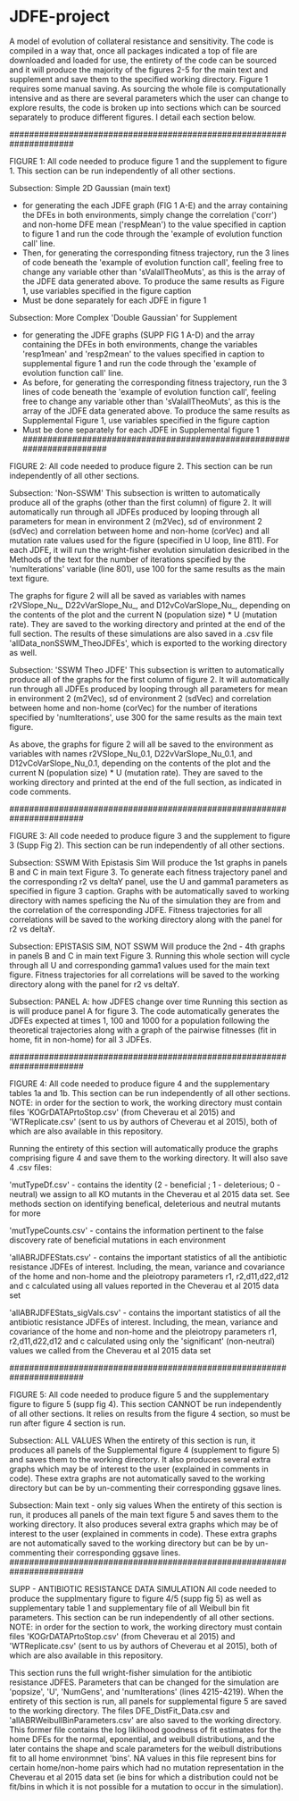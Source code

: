 # JDFE-project
A model of evolution of collateral resistance and sensitivity. The code is compiled in a way that, once all packages indicated a top of file are downloaded and loaded for use, the entirety of the code can be sourced and it will produce the majority of the figures 2-5 for the main text and supplement and save them to the specified working directory. Figure 1 requires some manual saving. As sourcing the whole file is computationally intensive and as there are several parameters which the user can change to explore results, the code is broken up into sections which can be sourced separately to produce different figures. I detail each section below.


#####################################################################

FIGURE 1:
All code needed to produce figure 1 and the supplement to figure 1. This section can be run independently of all other sections. 

Subsection: Simple 2D Gaussian (main text)
- for generating the each JDFE graph (FIG 1 A-E) and the array containing the DFEs in both environments, simply change the correlation ('corr') and non-home DFE mean ('respMean') to the value specified in caption to figure 1 and run the code through the 'example of evolution function call' line. 
- Then, for generating the corresponding fitness trajectory, run the 3 lines of code beneath the 'example of evolution function call', feeling free to change any variable other than 'sValallTheoMuts', as this is the array of the JDFE data generated above. To produce the same results as Figure 1, use variables specified in the figure caption 
- Must be done separately for each JDFE in figure 1

Subsection: More Complex 'Double Gaussian' for Supplement
- for generating the JDFE graphs (SUPP FIG 1 A-D) and the array containing the DFEs in both environments, change the variables 'resp1mean' and 'resp2mean' to the values specified in caption to supplemental figure 1 and run the code through the 'example of evolution function call' line. 
- As before, for generating the corresponding fitness trajectory, run the 3 lines of code beneath the 'example of evolution function call', feeling free to change any variable other than 'sValallTheoMuts', as this is the array of the JDFE data generated above. To produce the same results as Supplemental Figure 1, use variables specified in the figure caption 
- Must be done separately for each JDFE in Supplemental figure 1
#######################################################################

FIGURE 2:
All code needed to produce figure 2. This section can be run independently of all other sections. 

Subsection: 'Non-SSWM'
This subsection is written to automatically produce all of the graphs (other than the first column) of figure 2. It will automatically run through all JDFEs produced by looping through all parameters for mean in environment 2 (m2Vec), sd of environment 2 (sdVec) and correlation between home and non-home (corVec) and all mutation rate values used for the figure (specified in U loop, line 811). For each JDFE, it will run the wright-fisher evolution simulation desicribed in the Methods of the text for the number of iterations specified by the 'numIterations' variable (line 801), use 100 for the same results as the main text figure. 

The graphs for figure 2 will all be saved as variables with names r2VSlope_Nu_<INSERTNU>, D22vVarSlope_Nu_<INSERTNU>, and D12vCoVarSlope_Nu_<INSERTNU>, depending on the contents of the plot and the current N (population size) * U (mutation rate). They are saved to the working directory and printed at the end of the full section. The results of these simulations are also saved in a .csv file 'allData_nonSSWM_TheoJDFEs', which is exported to the working directory as well.
  
  
Subsection: 'SSWM Theo JDFE'
This subsection is written to automatically produce all of the graphs for the first column of figure 2. It will automatically run through all JDFEs produced by looping through all parameters for mean in environment 2 (m2Vec), sd of environment 2 (sdVec) and correlation between home and non-home (corVec) for the number of iterations specified by 'numIterations', use 300 for the same results as the main text figure. 
  
  As above, the graphs for figure 2 will all be saved to the environment as variables with names r2VSlope_Nu_0.1, D22vVarSlope_Nu_0.1, and D12vCoVarSlope_Nu_0.1, depending on the contents of the plot and the current N (population size) * U (mutation rate). They are saved to the working directory and printed at the end of the full section, as indicated in code comments. 
  
#######################################################################
  
FIGURE 3:
All code needed to produce figure 3 and the supplement to figure 3 (Supp Fig 2). This section can be run independently of all other sections.

Subsection: SSWM With Epistasis Sim
Will produce the 1st graphs in panels B and C in main text Figure 3. To generate each fitness trajectory panel and the corresponding r2 vs deltaY panel, use the U and gamma1 parameters as specified in figure 3 caption. Graphs with be automatically saved to working directory with names speficing the Nu of the simulation they are from and the correlation of the corresponding JDFE. Fitness trajectories for all correlations will be saved to the working directory along with the panel for r2 vs deltaY.

Subsection:  EPISTASIS SIM, NOT SSWM 
Will produce the 2nd - 4th graphs in panels B and C in main text Figure 3. Running this whole section will cycle through all U and corresponding gamma1 values used for the main text figure. Fitness trajectories for all correlations will be saved to the working directory along with the panel for r2 vs deltaY.
  

Subsection: PANEL A: how JDFES change over time
Running this section as is will produce panel A for figure 3. The code automatically generates the JDFEs expected at times 1, 100 and 1000 for a population following the theoretical trajectories along with a graph of the pairwise fitnesses (fit in home, fit in non-home) for all 3 JDFEs. 

#######################################################################

FIGURE 4:
All code needed to produce figure 4 and the supplementary tables 1a and 1b. This section can be run independently of all other sections. NOTE: in order for the section to work, the working directory must contain files 'KOGrDATAPrtoStop.csv' (from Cheverau et al 2015) and 'WTReplicate.csv' (sent to us by authors of Cheverau et al 2015), both of which are also available in this repository. 

Running the entirety of this section will automatically produce the graphs comprising figure 4 and save them to the working directory. It will also save 4 .csv files: 

'mutTypeDf.csv' - contains the identity (2 - beneficial ; 1 - deleterious; 0 - neutral) we assign to all KO mutants in the Cheverau et al 2015 data set. See methods section on identifying benefical, deleterious and neutral mutants for more

'mutTypeCounts.csv' - contains the information pertinent to the false discovery rate of beneficial mutations in each environment 

'allABRJDFEStats.csv' - contains the important statistics of all the antibiotic resistance JDFEs of interest. Including, the mean, variance and covariance of the home and non-home and the pleiotropy parameters r1, r2,d11,d22,d12 and c calculated using all values reported in the Cheverau et al 2015 data set

'allABRJDFEStats_sigVals.csv' - contains the important statistics of all the antibiotic resistance JDFEs of interest. Including, the mean, variance and covariance of the home and non-home and the pleiotropy parameters r1, r2,d11,d22,d12 and c calculated using only the 'significant' (non-neutral) values we called from the Cheverau et al 2015 data set

#######################################################################

FIGURE 5:
All code needed to produce figure 5 and the supplementary figure to figure 5 (supp fig 4). This section CANNOT be run independently of all other sections. It relies on results from the figure 4 section, so must be run after figure 4 section is run. 

Subsection: ALL VALUES
When the entirety of this section is run, it produces all panels of the Supplemental figure 4 (supplement to figure 5) and saves them to the working directory. It also produces several extra graphs which may be of interest to the user (explained in comments in code). These extra graphs are not automatically saved to the working directory but can be by un-commenting their corresponding ggsave lines. 

Subsection: Main text - only sig values 
When the entirety of this section is run, it produces all panels of the main text figure 5  and saves them to the working directory. It also produces several extra graphs which may be of interest to the user (explained in comments in code). These extra graphs are not automatically saved to the working directory but can be by un-commenting their corresponding ggsave lines. 
#######################################################################

SUPP - ANTIBIOTIC RESISTANCE DATA SIMULATION
All code needed to produce the supplmentary figure to figure 4/5 (supp fig 5) as well as supplementary table 1 and supplementary file of all Weibull bin fit parameters. This section can be run independently of all other sections. NOTE: in order for the section to work, the working directory must contain files 'KOGrDATAPrtoStop.csv' (from Cheverau et al 2015) and 'WTReplicate.csv' (sent to us by authors of Cheverau et al 2015), both of which are also available in this repository. 


This section runs the full wright-fisher simulation for the antibiotic resistance JDFES. Parameters that can be changed for the simulation are 'popsize', 'U', 'NumGens', and 'numIterations' (lines 4215-4219). When the entirety of this section is run, all panels for supplemental figure 5 are saved to the working directory. The files DFE_DistFit_Data.csv  and 'allABRWeibullBinParameters.csv' are also saved to the working directory. This former file contains the log liklihood goodness of fit estimates for the home DFEs for the normal, eponential, and weibull distributions, and the later contains the shape and scale parameters for the weibull distributions fit to all home environmnet 'bins'. NA values in this file represent bins for certain home/non-home pairs which had no mutation representation in the Cheverau et al 2015 data set (ie bins for which a distribution could not be fit/bins in which it is not possible for a mutation to occur in the simulation). 







